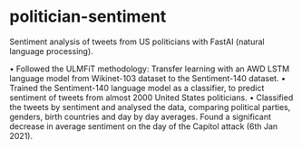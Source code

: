 # politician-sentiment
Sentiment analysis of tweets from US politicians with FastAI (natural language processing).

•	Followed the ULMFiT methodology: Transfer learning with an AWD LSTM language model from Wikinet-103 dataset to the Sentiment-140 dataset. 
•	Trained the Sentiment-140 language model as a classifier, to predict sentiment of tweets from almost 2000 United States politicians.
•	Classified the tweets by sentiment and analysed the data, comparing political parties, genders, birth countries and day by day averages. Found a significant decrease in average sentiment on the day of the Capitol attack (6th Jan 2021).

